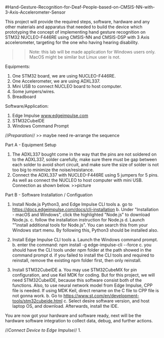 #Hand-Gesture-Recognition-for-Deaf-People-based-on-CMSIS-NN-with-3-Axis-Accelerometer-Sensor


This project will provide the required steps, software, hardware and any other materials and apparatus that needed to build the device which prototyping the concept of implementing hand gesture recognition on STM32 NUCLEO-F446RE using CMSIS-NN and CMSIS-DSP with 3 Axis accelerometer, targeting for the one who having hearing disability.

>> Note: this lab will be made application for Windows users only. MacOS might be similar but Linux user is not.

Equipments:
1. One STM32 board, we are using NUCLEO-F446RE.
2. One Accelerometer, we are using ADXL337.
3. Mini USB to connect NUCLEO board to host computer.
4. Some jumpers/wires.
5. Breadboard

Software/Application:
1. Edge Impulse www.edgeimpulse.com
2. STM32CubeIDE
3. Windows Command Prompt


//*Preparation*//  >> maybe need re-arrange the sequence

Part A - Equipment Setup
1. The ADXL337 bought come in the way that the pins are not soldered on to the ADXL337, solder carefully, make sure there must be gap between each solder to avoid short circuit, and make sure the size of solder is not too big to minimize the noise/resistance. 
2. Connect the ADXL337 with NUCLEO-F446RE using 5 jumpers for 5 pins. As well as connect the NUCLEO to host computer with mini USB. Connection as shown below. >>picture

Part B - Software Installation / Configuation
1. Install Node.js Python3, and Edge Impulse CLI tools
  a. go to https://docs.edgeimpulse.com/docs/cli-installation
  b. Under "Installation - macOS and Windows", click the highlighted "Node.js" to download Node.js.
  c. follow the installation instruction for Node.js
  d. Launch ""install additional tools for Node.js". You can search this from your Windows start menu. By following this, Python3 should be installed also.

2. Install Edge Impulse CLI tools
  a. Launch the Windows command prompt.
  b. enter the command: npm install -g edge-impulse-cli --force
  c. you should have the CLI tools under npm folder at the path showed in the command prompt
  d. if you failed to install the CLI tools and required to reinstall, remove the existing npm folder first, then only reinstall.

3. Install STM32CubeIDE
  a. You may use STM32CubeMX for pin configuration, and use Keil MDK for coding. But for this project, we will need STM32CubeIDE, because this software consist both of the functions. Also, to use neural network model from Edge Impulse, CPP file is needed. If using MDK Keil, direct rename on the C file to CPP file is not gonna work.
  b. Go to https://www.st.com/en/development-tools/stm32cubeide.html
  c. Select desire software version, and host laptop OS, and download. Afterwards, install the IDE.


You are now got your hardware and software ready, next will be the hardware software integration to collect data, debug, and further actions.


//*Connect Device to Edge Impulse*//
1. 
